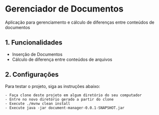 # Gerenciador de Documentos

Aplicação para gerenciamento e cálculo de diferenças entre conteúdos de documentos


## 1. Funcionalidades

- Inserção de Documentos
- Cálculo de diferença entre conteúdos de arquivos

## 2. Configurações

Para testar o projeto, siga as instruções abaixo:

    - Faça clone deste projeto em algum diretório do seu computador
    - Entre no novo diretório gerado a partir do clone
    - Execute ./mvnw clean install
    - Execute java -jar document-manager-0.0.1-SNAPSHOT.jar

